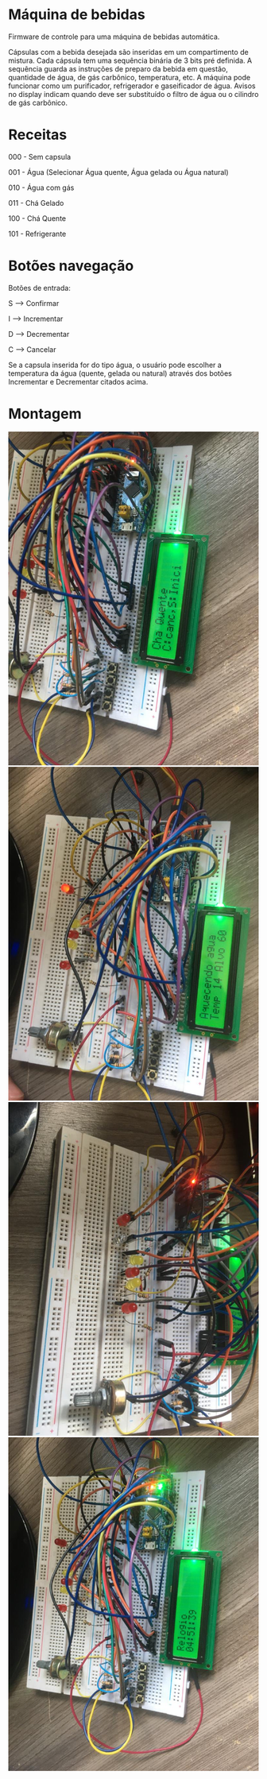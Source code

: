 # Máquina de bebidas

Firmware de controle para uma máquina de bebidas automática. 


Cápsulas com a bebida desejada são inseridas em um compartimento de mistura. Cada cápsula tem uma sequência binária de 3 bits pré definida. A sequência guarda as instruções de preparo da bebida em questão, quantidade de água, de gás carbônico, temperatura, etc. A máquina pode funcionar como um purificador, refrigerador e gaseificador de água. Avisos no display indicam quando deve ser substituído o filtro de água ou o cilindro de gás carbônico.

# Receitas
000 - Sem capsula

001 - Água (Selecionar Água quente, Água gelada ou Água natural)

010 - Água com gás

011 - Chá Gelado

100 - Chá Quente

101 - Refrigerante


# Botões navegação

Botões de entrada:

S --> Confirmar

I --> Incrementar

D --> Decrementar

C --> Cancelar

Se a capsula inserida for do tipo água, o usuário pode escolher a temperatura da água (quente, gelada ou natural) através dos botões Incrementar e Decrementar citados acima.

# Montagem

![1](https://github.com/felipezfr/BeverageMachine_STM32/blob/main/Fotos/1.jpeg)
![2](https://github.com/felipezfr/BeverageMachine_STM32/blob/main/Fotos/2.jpeg)
![3](https://github.com/felipezfr/BeverageMachine_STM32/blob/main/Fotos/3.jpeg)
![4](https://github.com/felipezfr/BeverageMachine_STM32/blob/main/Fotos/4.jpeg)
